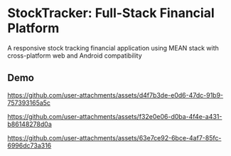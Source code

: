# StockTracker: Full-Stack Financial Platform
A responsive stock tracking financial application using MEAN stack with cross-platform web and Android compatibility

## Demo
https://github.com/user-attachments/assets/d4f7b3de-e0d6-47dc-91b9-757393165a5c

https://github.com/user-attachments/assets/f32e0e06-d0ba-4f4e-a431-b86148278d0a

https://github.com/user-attachments/assets/63e7ce92-6bce-4af7-85fc-6996dc73a316






